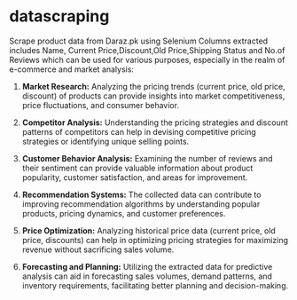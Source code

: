 # datascraping
Scrape product data from Daraz.pk using Selenium 
Columns extracted includes Name, Current Price,Discount,Old Price,Shipping Status and No.of Reviews
which can be used for various purposes, especially in the realm of e-commerce and market analysis:

1. **Market Research:** Analyzing the pricing trends (current price, old price, discount) of products can provide insights into market competitiveness, price fluctuations, and consumer behavior.

2. **Competitor Analysis:** Understanding the pricing strategies and discount patterns of competitors can help in devising competitive pricing strategies or identifying unique selling points.

3. **Customer Behavior Analysis:** Examining the number of reviews and their sentiment can provide valuable information about product popularity, customer satisfaction, and areas for improvement.

4. **Recommendation Systems:** The collected data can contribute to improving recommendation algorithms by understanding popular products, pricing dynamics, and customer preferences.

5. **Price Optimization:** Analyzing historical price data (current price, old price, discounts) can help in optimizing pricing strategies for maximizing revenue without sacrificing sales volume.

6. **Forecasting and Planning:** Utilizing the extracted data for predictive analysis can aid in forecasting sales volumes, demand patterns, and inventory requirements, facilitating better planning and decision-making.
